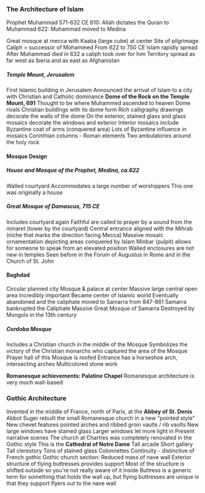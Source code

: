 ### The Architecture of Islam
Prophet Muhammad 571-632 CE
610: Allah dictates the Quran to Muhammad
622: Muhammad moved to Medina

Great mosque at mecca with Kaaba (large cube) at center
	Site of pilgrimage
Caliph = successor of Mohammed
From 622 to 750 CE Islam rapidly spread
After Muhammad died in 632 a caliph took over for him
Territory spread as far west as Iberia and as east as Afghanistan

##### Temple Mount, Jerusalem
First Islamic building in Jerusalem
Announced the arrival of Islam to a city with Christian and Catholic dominance
**Dome of the Rock on the Temple Mount, 691**
	Thought to be where Muhammed ascended to heaven
	Dome rivals Christian buildings with its dome form
	Rich calligraphy drawings decorate the walls of the dome 
	On the exterior, stained glass and glass mosaics decorate the windows and exterior
	Interior mosaics include Byzantine coat of arms (conquered area)
	Lots of Byzantine influence in mosaics
	Corinthian columns - Roman elements
	Two ambulatories around the holy rock

#### Mosque Design

##### House and Mosque of the Prophet, Medina, ca.622
Walled courtyard
Accommodates a large number of worshippers
This one was originally a house

##### Great Mosque of Damascus, 715 CE
Includes courtyard again
Faithful are called to prayer by a sound from the minaret (tower by the courtyard)
Central entrance aligned with the Mihrab (niche that marks the direction facing Mecca)
Massive mosaic ornamentation depicting areas conquered by Islam
Minbar (pulpit) allows for someone to speak from an elevated position
Walled enclosures are not new in temples
	Seen before in the Forum of Augustus in Rome and in the Church of St. John

#### Baghdad
Circular planned city
Mosque & palace at center
Massive large central open area
Incredibly important
Became center of Islamic world
Eventually abandoned and the caliphate moved to Samarra from 847-861
Samarra bankrupted the Caliphate
Massive Great Mosque of Samarra
	Destroyed by Mongols in the 13th century
##### Cordoba Mosque
Includes a Christian church in the middle of the Mosque
Symbolizes the victory of the Christian monarchs who captured the area of the Mosque
Prayer hall of this Mosque is roofed
Entrance has a horseshoe arch, intersecting arches
Multicolored stone work

**Romanesque achievements: Palatine Chapel**
Romanesque architecture is very much wall-based

### Gothic Architecture
Invented in the middle of France, north of Paris, at the **Abbey of St. Denis**
	Abbot Suger rebuilt the small Romanesque church in a new "pointed style"
	New chevet features pointed arches and ribbed groin vaults / rib vaults
	New large windows have stained glass
		Larger windows let more light in
		Present narrative scenes
The church at Chartres was completely renovated in the Gothic style
This is the **Cathedral of Notre Dame**
	Tall arcade
	Short gallery
	Tall clerestory
	Tons of stained glass
	Colonnettes
	Continuity - distinctive of French gothic
	Gothic church section:
		Reduced mass of nave wall
		Exterior structure of flying buttresses provides support
	Most of the structure is shifted outside so you're not really aware of it inside
	Buttress is a generic term for something that holds the wall up, but flying buttresses are unique is that they support flyers out to the nave wall
	